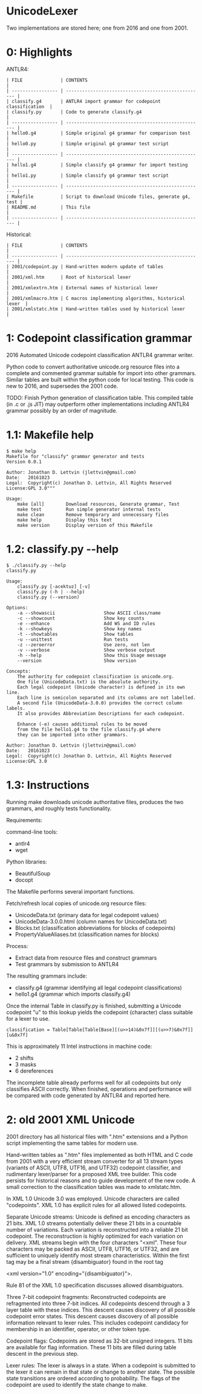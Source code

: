 UnicodeLexer
============

Two implementations are stored here;
one from 2016 and one from 2001.

0: Highlights
=============
ANTLR4:
```
| FILE              | CONTENTS                                            |
| ----------------- | --------------------------------------------------- |
| classify.g4       | ANTLR4 import grammar for codepoint classification  |
| classify.py       | Code to generate classify.g4                        |
| ----------------- | --------------------------------------------------- |
| hello0.g4         | Simple original g4 grammar for comparison test      |
| hello0.py         | Simple original g4 grammar test script              |
| ----------------- | --------------------------------------------------- |
| hello1.g4         | Simple classify g4 grammar for import testing       |
| hello1.py         | Simple classify g4 grammar test script              |
| ----------------- | --------------------------------------------------- |
| Makefile          | Script to download Unicode files, generate g4, test |
| README.md         | This file                                           |
| ----------------- | --------------------------------------------------- |
```

Historical:
```
| FILE              | CONTENTS                                            |
| ----------------- | --------------------------------------------------- |
| 2001/codepoint.py | Hand-written modern update of tables                |
| 2001/xml.htm      | Root of historical lexer                            |
| 2001/xmlextrn.htm | External names of historical lexer                  |
| 2001/xmlmacro.htm | C macros implementing algorithms, historical lexer  |
| 2001/xmlstatc.htm | Hand-written tables used by historical lexer        |
```

1: Codepoint classification grammar
===================================
2016 Automated Unicode codepoint classification ANTLR4 grammar writer.

Python code to convert authoritative unicode.org resource files into
a complete and commented grammar suitable for import into other grammars.
Similar tables are built within the python code for local testing.
This code is new to 2016, and supersedes the 2001 code.

TODO: Finish Python generation of classification table.
This compiled table (in .c or .js JIT) may outperform
other implementations including ANTLR4 grammar
possibly by an order of magnitude.


1.1: Makefile help
==================
```
$ make help
Makefile for "classify" grammar generator and tests
Version 0.0.1

Author: Jonathan D. Lettvin (jlettvin@gmail.com)
Date:   20161023
Legal:  Copyright(c) Jonathan D. Lettvin, All Rights Reserved
License:GPL 3.0"""

Usage:
    make [all]        Download resources, Generate grammar, Test
    make test         Run simple generator internal tests
    make clean        Remove temporary and unnecessary files
    make help         Display this text
    make version      Display version of this Makefile
```

1.2: classify.py --help
=======================
```
$ ./classify.py --help
classify.py

Usage:
    classify.py [-acektuz] [-v]
    classify.py (-h | --help)
    classify.py (--version)

Options:
    -a --showascii                  Show ASCII class/name
    -c --showcount                  Show key counts
    -e --enhance                    Add WS and ID rules
    -k --showkeys                   Show key names
    -t --showtables                 Show tables
    -u --unittest                   Run tests
    -z --zeroerror                  Use zero, not len
    -v --verbose                    Show verbose output
    -h --help                       Show this Usage message
    --version                       Show version

Concepts:
    The authority for codepoint classification is unicode.org.
    One file (UnicodeData.txt) is the absolute authority.
    Each legal codepoint (Unicode character) is defined in its own line.
    Each line is semicolon separated and its columns are not labelled.
    A second file (UnicodeData-3.0.0) provides the correct column labels.
    It also provides Abbreviation Descriptions for each codepoint.

    Enhance (-e) causes additional rules to be moved
    from the file hello1.g4 to the file classify.g4 where
    they can be imported into other grammars.

Author: Jonathan D. Lettvin (jlettvin@gmail.com)
Date:   20161023 
Legal:  Copyright(c) Jonathan D. Lettvin, All Rights Reserved
License:GPL 3.0
```

1.3: Instructions
=================
Running make downloads unicode authoritative files,
produces the two grammars, and roughly tests functionality.

Requirements:

command-line tools:
* antlr4
* wget

Python libraries:
* BeautifulSoup
* docopt

The Makefile performs several important functions.

Fetch/refresh local copies of unicode.org resource files:
* UnicodeData.txt (primary data for legal codepoint values)
* UnicodeData-3.0.0.html (column names for UnicodeData.txt)
* Blocks.txt (classification abbreviations for blocks of codepoints)
* PropertyValueAliases.txt (classification names for blocks)

Process:
* Extract data from resource files and construct grammars
* Test grammars by submission to ANTLR4

The resulting grammars include:
* classify.g4 (grammar identifying all legal codepoint classifications)
* hello1.g4 (grammar which imports classify.g4)

Once the internal Table in classify.py is finished,
submitting a Unicode codepoint "u" to this lookup
yields the codepoint (character) class suitable for a lexer to use.
```
classification = Table[Table[Table[Base][(u>>14)&0x7f]][(u>>7)&0x7f]][u&0x7f]
```
This is approximately 11 Intel instructions in machine code:
* 2 shifts
* 3 masks
* 6 dereferences

The incomplete table already performs well for all codepoints
but only classifies ASCII correctly.
When finished, operations and performance will be compared with
code generated by ANTLR4 and reported here.

2: old 2001 XML Unicode
=======================
2001 directory has all historical files with ".htm" extensions
and a Python script implementing the same tables for modern use.

Hand-written tables as ".htm" files
implemented as both HTML and C code
from 2001 with a very efficient
stream converter for all 13 stream types
(variants of ASCII, UTF8, UTF16, and UTF32)
codepoint classifier, and rudimentary
lexer/parser for a proposed XML tree builder.
This code persists for historical reasons
and to guide development of the new code.
A small correction to the classification tables
was made to xmlstatc.htm.

In XML 1.0 Unicode 3.0 was employed. Unicode characters are called "codepoints".
XML 1.0 has explicit rules for all allowed listed codepoints.

Separate Unicode streams:
Unicode is defined as encoding characters as 21 bits.
XML 1.0 streams potentially deliver these 21 bits in a countable number of variations.
Each variation is reconstructed into a reliable 21 bit codepoint.
The reconstruction is highly optimized for each variation on delivery.
XML streams begin with the four characters "&lt;xml".
These four characters may be packed as ASCII, UTF8, UTF16, or UTF32,
and are sufficient to uniquely identify most stream characteristics.
Within the first tag may be a final stream {disambiguator}
found in the root tag

  &lt;xml version="1.0" encoding="{disambiguator}"&gt;.

Rule 81 of the XML 1.0 specification discusses allowed disambiguators.

Three 7-bit codepoint fragments:
Reconstructed codepoints are refragmented into three 7-bit indices.
All codepoints descend through a 3 layer table with these indices.
This descent causes discovery of all possible codepoint error states.
This descent causes discovery of all possible information relevant to lexer rules.
This includes codepoint candidacy for membership in an identifier, operator, or other token type.

Codepoint flags:
Codepoints are stored as 32-bit unsigned integers.
11 bits are available for flag information.
These 11 bits are filled during table descent in the previous step.

Lexer rules:
The lexer is always in a state.
When a codepoint is submitted to the lexer it can remain in that state or change to another state.
The possible state transitions are ordered according to probability.
The flags of the codepoint are used to identify the state change to make.
